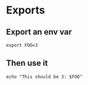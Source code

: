 # Exports

## Export an env var

```shell
export FOO=3
```

## Then use it

```shell
echo "This should be 3: $FOO"
```
